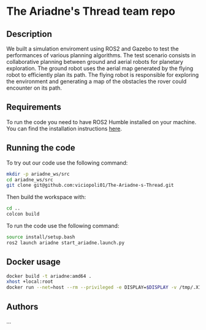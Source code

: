 # The Ariadne's Thread team repo

## Description

We built a simulation enviroment using ROS2 and Gazebo to test the performances of various planning algorithms. The test
scenario consists in collaborative planning between ground and aerial robots for planetary exploration. The ground robot
uses the aerial map generated by the flying robot to efficiently plan its path. The flying robot is responsible for
exploring the environment and generating a map of the obstacles the rover could encounter on its path.

## Requirements

To run the code you need to have ROS2 Humble installed on your machine. You can find the installation
instructions [here](https://docs.ros.org/en/humble/Installation.html).

## Running the code

To try out our code use the following command:

```bash
mkdir -p ariadne_ws/src
cd ariadne_ws/src
git clone git@github.com:viciopoli01/The-Ariadne-s-Thread.git
```

Then build the workspace with:

```bash
cd ..
colcon build
```

To run the code use the following command:

```bash
source install/setup.bash
ros2 launch ariadne start_ariadne.launch.py
```

## Docker usage

```bash
docker build -t ariadne:amd64 .
xhost +local:root 
docker run --net=host --rm --privileged -e DISPLAY=$DISPLAY -v /tmp/.X11-unix:/tmp/.X11-unix --name ARIADNE -it ariadne:amd64
```

## Authors

...